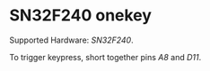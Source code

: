 # SN32F240 onekey

Supported Hardware: *SN32F240*.

To trigger keypress, short together pins *A8* and *D11*.
